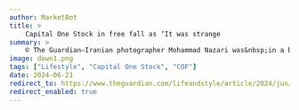 ```yaml
---
author: MarketBot
title: >
    Capital One Stock in free fall as ‘It was strange
summary: >
    © The Guardian—Iranian photographer Mohammad Nazari was&nbsp;in a bus station when he took this shot. “I was just leaving a&nbsp;religious ceremony in&nbsp;Zanjan, which is near&nbsp;the capital of Tehran, when I&nbsp;happened upon this scene completely&nbsp;by&nbsp;chance,” he says. “The glass of the&nbsp;bus station separated&nbsp;these two&nbsp;young girls – one&nbsp;with her hand outstretched and placed on the glass, the other turning to look at her. The presence of a girl without a hijab in a&nbsp;crowd at an ancient religious ceremony created an interesting contrast. The feeling I&nbsp;get from this photo is&nbsp;very strange.”
image: down1.png
tags: ["Lifestyle", "Capital One Stock", "COF"]
date: 2024-06-21
redirect_to: https://www.theguardian.com/lifeandstyle/article/2024/jun/22/mohammad-nazaris-best-phone-picture
redirect_enabled: true
---
```

